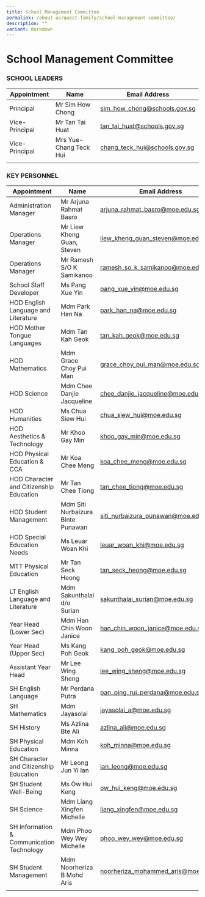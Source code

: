 ```yaml
---
title: School Management Committee
permalink: /about-us/quest-family/school-management-committee/
description: ""
variant: markdown
---
```

School Management Committee
===========================

### SCHOOL LEADERS

| Appointment |Name | Email Address |
| -------- | -------- | -------- |
| Principal    | Mr Sim How Chong     | <a href="mailto: sim_how_chong@schools.gov.sg"> sim_how_chong@schools.gov.sg</a>      |
| Vice-Principal    | Mr Tan Tai Huat     | <a href="mailto: tan_tai_huat@schools.gov.sg"> tan_tai_huat@schools.gov.sg</a>      |
| Vice-Principal    | Mrs Yue-Chang Teck Hui    | <a href="mailto: chang_teck_hui@schools.gov.sg"> chang_teck_hui@schools.gov.sg</a>      |
| | | |

### KEY PERSONNEL

| Appointment |Name | Email Address |
| -------- | -------- | -------- |
| Administration Manager   | Mr Arjuna Rahmat Basro   | <a href="mailto: arjuna_rahmat_basro@moe.edu.sg"> arjuna_rahmat_basro@moe.edu.sg</a>      |
| Operations Manager   | Mr Liew Kheng Guan, Steven   | <a href="mailto: liew_kheng_guan_steven@moe.edu.sg"> liew_kheng_guan_steven@moe.edu.sg</a>      |
| Operations Manager   | Mr Ramesh S/O K Samikanoo   | <a href="mailto: ramesh_so_k_samikanoo@moe.edu.sg"> ramesh_so_k_samikanoo@moe.edu.sg</a>      |
| School Staff Developer   | Ms Pang Xue Yin| <a href="mailto: pang_xue_yin@moe.edu.sg"> pang_xue_yin@moe.edu.sg</a>      |
| HOD English Language and Literature | Mdm Park Han Na   | <a href="mailto: park_han_na@moe.edu.sg"> park_han_na@moe.edu.sg</a>    |
| HOD Mother Tongue Languages   | Mdm Tan Kah Geok | <a href="tan_kah_geok@moe.edu.sg"> tan_kah_geok@moe.edu.sg</a>      |
| HOD Mathematics | Mdm Grace Choy Pui Man | <a href="grace_choy_pui_man@moe.edu.sg"> grace_choy_pui_man@moe.edu.sg</a>      |
| HOD Science  | Mdm Chee Danjie Jacqueline | <a href="chee_danjie_jacqueline@moe.edu.sg"> chee_danjie_jacqueline@moe.edu.sg</a>      |
| HOD Humanities   | Ms Chua Siew Hui   | <a href="mailto: chua_siew_hui@moe.edu.sg"> chua_siew_hui@moe.edu.sg</a>      |
| HOD Aesthetics &amp; Technology   | Mr Khoo Gay Min | <a href="khoo_gay_min@moe.edu.sg"> khoo_gay_min@moe.edu.sg</a>      |
| HOD Physical Education &amp; CCA   | Mr Koa Chee Meng | <a href="koa_chee_meng@moe.edu.sg"> koa_chee_meng@moe.edu.sg</a>      |
| HOD Character and Citizenship Education | Mr Tan Chee Tiong | <a href="tan_chee_tiong@moe.edu.sg"> tan_chee_tiong@moe.edu.sg</a>     
| HOD Student Management | Mdm Siti Nurbaizura Binte Punawan | <a href="siti_nurbaizura_punawan@moe.edu.sg"> siti_nurbaizura_punawan@moe.edu.sg</a>      |
| HOD Special Education Needs | Ms Leuar Woan Khi | <a href="leuar_woan_khi@moe.gov.sg"> leuar_woan_khi@moe.edu.sg</a>      |
| MTT Physical Education&nbsp; | Mr Tan Seck Heong&nbsp;&nbsp;&nbsp;&nbsp; | <a href="mailto: tan_seck_heong@moe.edu.sg"> tan_seck_heong@moe.edu.sg </a>&nbsp;&nbsp;&nbsp;&nbsp;&nbsp; |
| LT English Language and Literature&nbsp; | Mdm Sakunthalai d/o Surian&nbsp;&nbsp;&nbsp;&nbsp; | <a href="mailto: sakunthalai_surian@moe.edu.sg"> sakunthalai_surian@moe.edu.sg</a>&nbsp;&nbsp;&nbsp;&nbsp;&nbsp; |
| Year Head (Lower Sec)| Mdm Han Chin Woon Janice  | <a href="han_chin_woon_janice@moe.edu.sg"> han_chin_woon_janice@moe.edu.sg</a>      |
| Year Head (Upper Sec)| Ms Kang Poh Geok | <a href="kang_poh_geok@moe.edu.sg"> kang_poh_geok@moe.edu.sg</a>      |
| Assistant Year Head| Mr Lee Wing Sheng | <a href="lee_wing_sheng@moe.edu.sg"> lee_wing_sheng@moe.edu.sg</a>      |
| SH English Language| Mr Perdana Putra  | <a href="pan_ping_rui_perdana@moe.edu.sg"> pan_ping_rui_perdana@moe.edu.sg</a>      |
| SH Mathematics| Mdm Jayasolai | <a href="jayasolai_a@moe.edu.sg"> jayasolai_a@moe.edu.sg</a>      |
| SH History| Ms Azlina Bte Ali | <a href="azlina_ali@moe.edu.sg"> azlina_ali@moe.edu.sg</a>      |
| SH Physical Education| Mdm Koh Minna | <a href="koh_minna@moe.edu.sg"> koh_minna@moe.edu.sg</a>      |
| SH Character and Citizenship Education | Mr Leong Jun Yi Ian   | <a href="ian_leong@moe.edu.sg"> ian_leong@moe.edu.sg</a>      |
| SH Student Well-Being | Ms Ow Hui Keng  | <a href="ow_hui_keng@moe.edu.sg"> ow_hui_keng@moe.edu.sg</a>      |
| SH Science | Mdm Liang Xingfen Michelle | <a href="liang_xingfen@moe.edu.sg"> liang_xingfen@moe.edu.sg</a>      |
| SH Information &amp; Communication Technology | Mdm Phoo Wey Wey Michelle | <a href="phoo_wey_wey@moe.edu.sg"> phoo_wey_wey@moe.edu.sg</a>      |
| SH Student Management | Mdm Noorheriza B Mohd Aris | <a href="noorheriza_mohammed_aris@moe.edu.sg"> noorheriza_mohammed_aris@moe.edu.sg</a>      |
| | | |

<br>